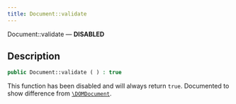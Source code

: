 ```yaml
---
title: Document::validate
---
```


Document::validate — **DISABLED**

## Description ##

```php
public Document::validate ( ) : true
```

This function has been disabled and will always return `true`. Documented to show difference from [`\DOMDocument`](https://www.php.net/manual/en/class.domdocument.php).